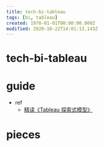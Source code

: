 ```yaml
---
title: tech-bi-tableau
tags: [bi, tableau]
created: 1970-01-01T00:00:00.000Z
modified: 2020-10-22T14:01:13.143Z
---
```


# tech-bi-tableau

# guide

- ref
  - [精读《Tableau 探索式模型》](https://zhuanlan.zhihu.com/p/79764865)

# pieces
